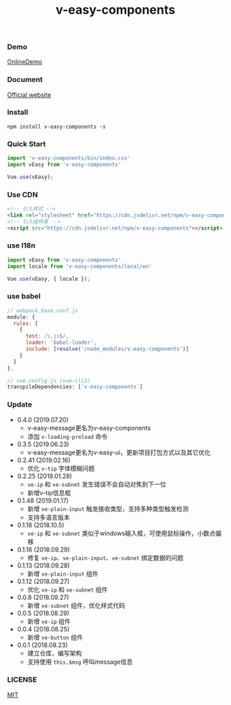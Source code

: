 <h1 align="center">v-easy-components</h1>

<p align="center">
    <a href="https://github.com/Linkontoask/v-easy"><img src="https://img.shields.io/badge/dev-v0.4.0-blue.svg" alt=""></a>
    <a href="https://github.com/Linkontoask/v-easy"><img src="https://img.shields.io/badge/size-88kb-green.svg" alt=""></a>
    <a href="https://github.com/Linkontoask/v-easy"><img src="https://img.shields.io/badge/vue-2.x-orange.svg" alt=""></a>
    <a href="https://github.com/Linkontoask/v-easy"><img src="https://img.shields.io/badge/license-MIT-red.svg" alt=""></a>
</p>

### Demo
[OnlineDemo](https://linkontoask.github.io/demo/v-easy/index.html)

### Document
[Official website](https://linkorg.club)

### Install
```
npm install v-easy-components -s
```

### Quick Start
``` javascript
import 'v-easy-components/bin/index.css'
import vEasy from 'v-easy-components'

Vue.use(vEasy);
```

### Use CDN
```html
<!-- 引入样式 -->
<link rel="stylesheet" href="https://cdn.jsdelivr.net/npm/v-easy-components/bin/index.css">
<!-- 引入组件库 -->
<script src="https://cdn.jsdelivr.net/npm/v-easy-components"></script>
```

### use I18n
```javascript
import vEasy from 'v-easy-components'
import locale from 'v-easy-components/local/en'

Vue.use(vEasy, { locale });
```

### use babel
``` javascript
// webpack.base.conf.js
module: {
  rules: [
    {
      test: /\.js$/,
      loader: 'babel-loader',
      include: [resolve('/node_modules/v-easy-components')]
    }
  ]
},

// vue.config.js (vue-cli3)
transpileDependencies: ['v-easy-components']
```

### Update
+ 0.4.0 (2019.07.20)
    + v-easy-message更名为v-easy-components
    + 添加 `v-loading-preload` 命令
+ 0.3.5 (2019.06.23)
    + v-easy-message更名为v-easy-ui，更新项目打包方式以及其它优化
+ 0.2.41 (2019.02.16)
    + 优化 `v-tip` 字体模糊问题
+ 0.2.25 (2019.01.28)
    + `ve-ip` 和 `ve-subnet` 发生错误不会自动对焦到下一位
    + 新增v-tip信息框
+ 0.1.48 (2019.01.17)
    + 新增 `ve-plain-input` 触发接收类型，支持多种类型触发检测
    + 支持多语言版本
+ 0.1.18 (2018.10.5)
    + `ve-ip` 和 `ve-subnet` 类似于windows输入框，可使用鼠标操作，小数点偏移
+ 0.1.16 (2018.09.29)
    + 修复 `ve-ip`、`ve-plain-input`、`ve-subnet` 绑定数据的问题
+ 0.1.13 (2018.09.28)
    + 新增 `ve-plain-input` 组件
+ 0.1.12 (2018.09.27)
    + 优化 `ve-ip` 和 `ve-subnet` 组件
+ 0.0.8 (2018.09.27)
    + 新增 `ve-subnet` 组件，优化样式代码
+ 0.0.5 (2018.08.29)
    + 新增 `ve-ip` 组件
+ 0.0.4 (2018.08.25)
    + 新增 `ve-button` 组件
+ 0.0.1 (2018.08.23)
    + 建立仓库，编写架构
    + 支持使用 `this.$msg` 呼叫message信息

### LICENSE
[MIT](https://raw.githubusercontent.com/Linkontoask/v-easy-components/master/src/LICENSE?token=AGJ7ZL34DISJSX6O2X67MDC5GL7DG)
